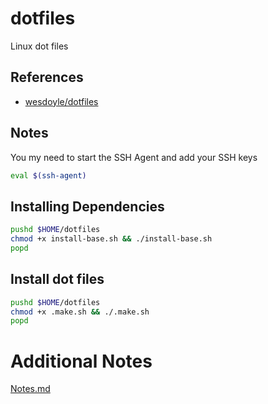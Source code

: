 # dotfiles

Linux dot files

## References

* [wesdoyle/dotfiles](https://github.com/wesdoyle/dotfiles.git)

## Notes

You my need to start the SSH Agent and add your SSH keys
```bash
eval $(ssh-agent)
```    

## Installing Dependencies
```bash
pushd $HOME/dotfiles
chmod +x install-base.sh && ./install-base.sh
popd
```    

## Install dot files
```bash
pushd $HOME/dotfiles
chmod +x .make.sh && ./.make.sh
popd
```

# Additional Notes

[Notes.md](./Notes.md)
